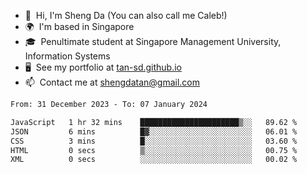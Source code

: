 <!---
tan-sd/tan-sd is a ✨ special ✨ repository because its `README.md` (this file) appears on your GitHub profile.
You can click the Preview link to take a look at your changes.
--->
- 👋  Hi, I'm Sheng Da (You can also call me Caleb!)
- 🌍  I'm based in Singapore
- 🎓  Penultimate student at Singapore Management University, Information Systems
- 🖥️  See my portfolio at [tan-sd.github.io](https://tan-sd.github.io/)
- 📫  Contact me at [shengdatan@gmail.com](mailto:shengdatan@gmail.com)

<!--START_SECTION:waka-->

```txt
From: 31 December 2023 - To: 07 January 2024

JavaScript   1 hr 32 mins    ██████████████████████▒░░   89.62 %
JSON         6 mins          █▓░░░░░░░░░░░░░░░░░░░░░░░   06.01 %
CSS          3 mins          █░░░░░░░░░░░░░░░░░░░░░░░░   03.60 %
HTML         0 secs          ▒░░░░░░░░░░░░░░░░░░░░░░░░   00.75 %
XML          0 secs          ░░░░░░░░░░░░░░░░░░░░░░░░░   00.02 %
```

<!--END_SECTION:waka-->

